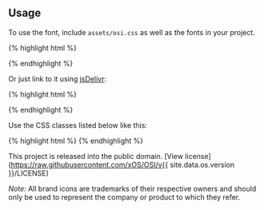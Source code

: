 
## Usage

To use the font, include `assets/osi.css` as well as the fonts in your project.

{% highlight html %}
<link href="/assets/stylesheets/osi.css" rel="stylesheet">
{% endhighlight %}

Or just link to it using [jsDelivr](https://jsdelivr.com/):

{% highlight html %}
<link href="//cdn.jsdelivr.net/gh/xOS/OSI@v{{ site.data.os.version }}/assets/osi.css" rel="stylesheet">
{% endhighlight %}

Use the CSS classes listed below like this:

{% highlight html %}
<i class="os-archlinux"></i>
{% endhighlight %}

This project is released into the public domain. [View license](https://raw.githubusercontent.com/xOS/OSI/v{{ site.data.os.version }}/LICENSE)

*Note:* All brand icons are trademarks of their respective owners and should only be used to represent the company or product to which they refer.
